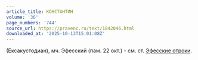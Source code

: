 ```yaml
---
article_title: КОНСТАНТИН
volume: '36'
page_numbers: '744'
source_url: https://pravenc.ru/text/1842046.html
downloaded_at: '2025-10-13T15:01:08Z'
---
```


(Ексакустодиан), мч. Эфесский (пам. 22 окт.) - см. ст. [Эфесские отроки](<https://pravenc.ru/text/Эфесские отроки.html>).
